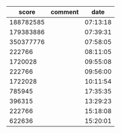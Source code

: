 |score|comment|date|
|------|------|------|
|188782585||07:13:18|
|179383886||07:39:31|
|350377776||07:58:05|
|222766||08:11:05|
|1720028||09:55:08|
|222766||09:56:00|
|1722028||10:11:54|
|785945||17:35:35|
|396315||13:29:23|
|222766||15:18:08|
|622636||15:20:01|
